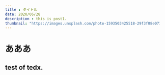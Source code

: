 ```yaml
---
title : タイトル
date: 2020/06/28
description : this is post1.
thumbnail: "https://images.unsplash.com/photo-1593503425518-29f3f08e0714?ixlib=rb-1.2.1&ixid=eyJhcHBfaWQiOjEyMDd9&auto=format&fit=crop&w=900&q=60"
---
```


# あああ

## test of tedx.
